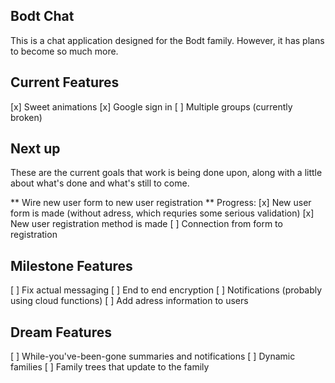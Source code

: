 ## Bodt Chat
This is a chat application designed for the Bodt family.  However, it has plans to become so much more.

## Current Features
 [x] Sweet animations
 [x] Google sign in
 [ ] Multiple groups (currently broken)

## Next up
These are the current goals that work is being done upon, along with a little about what's done and what's still to come.

** Wire new user form to new user registration **
Progress:
 [x] New user form is made (without adress, which requries some serious validation)
 [x] New user registration method is made
 [ ] Connection from form to registration




## Milestone Features
 [ ] Fix actual messaging
 [ ] End to end encryption
 [ ] Notifications (probably using cloud functions)
 [ ] Add adress information to users


## Dream Features
 [ ] While-you've-been-gone summaries and notifications
 [ ] Dynamic families
 [ ] Family trees that update to the family
